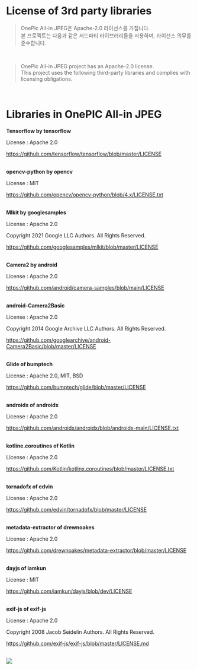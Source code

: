 # License of 3rd party libraries

>OnePic All-in JPEG은 Apache-2.0 라이선스를 가집니다.<br>
본 프로젝트는 다음과 같은 서드파티 라이브러리들을 사용하며, 라이선스 의무를 준수합니다.
<br>

>OnePic All-in JPEG project has an Apache-2.0 license.<br>
This project uses the following third-party libraries and complies with licensing obligations.

<br>

# Libraries in OnePIC All-in JPEG

**Tensorflow by tensorflow**

License : Apache 2.0

https://github.com/tensorflow/tensorflow/blob/master/LICENSE
<br><br>

**opencv-python by opencv**

License : MIT

https://github.com/opencv/opencv-python/blob/4.x/LICENSE.txt
<br><br>

**Mlkit by googlesamples**

License : Apache 2.0 

Copyright 2021 Google LLC Authors. All Rights Reserved.

https://github.com/googlesamples/mlkit/blob/master/LICENSE
<br><br>

**Camera2 by android**

License : Apache 2.0

https://github.com/android/camera-samples/blob/main/LICENSE
<br><br>

**android-Camera2Basic**

License : Apache 2.0

Copyright 2014 Google Archive LLC Authors. All Rights Reserved.

https://github.com/googlearchive/android-Camera2Basic/blob/master/LICENSE
<br><br>

**Glide of bumptech**

License : Apache 2.0, MIT, BSD

https://github.com/bumptech/glide/blob/master/LICENSE
<br><br>

**androidx of androidx**

License : Apache 2.0

https://github.com/androidx/androidx/blob/androidx-main/LICENSE.txt
<br><br>

**kotline.coroutines of Kotlin**

License : Apache 2.0

https://github.com/Kotlin/kotlinx.coroutines/blob/master/LICENSE.txt
<br><br>

**tornadofx of edvin**

License : Apache 2.0

https://github.com/edvin/tornadofx/blob/master/LICENSE
<br><br>

**metadata-extractor of drewnoakes**

License : Apache 2.0

https://github.com/drewnoakes/metadata-extractor/blob/master/LICENSE
<br><br>

**dayjs of iamkun**

License : MIT

https://github.com/iamkun/dayjs/blob/dev/LICENSE
<br><br>

**exif-js of exif-js**

License : Apache 2.0

Copyright 2008 Jacob Seidelin Authors. All Rights Reserved.

https://github.com/exif-js/exif-js/blob/master/LICENSE.md
<br><br>




![](/Users/yujin/Library/Application%20Support/marktext/images/2023-10-13-17-50-02-image.png)
